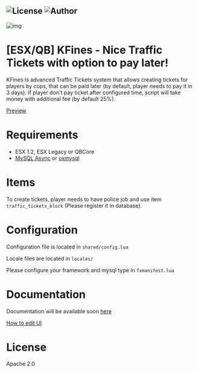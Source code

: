 ![License](https://img.shields.io/badge/License-Apache%202.0-orange)
![Author](https://img.shields.io/badge/Author-KPG--TB-green)
---

![img](https://i.imgur.com/LXGfW4c.png)

# [ESX/QB] KFines - Nice Traffic Tickets with option to pay later!

KFines is advanced Traffic Tickets system that allows creating tickets for players by cops, that can be paid later (by default, player needs to pay it in 3 days). If player don't pay ticket after configured time, script will take money with additional fee (by default 25%). 

[Preview](https://www.youtube.com/watch?v=ZU05HcPkEu8&ab_channel=KPG-TB)

# Requirements

- ESX 1.2, ESX Legacy or QBCore
- [MySQL Async](https://github.com/brouznouf/fivem-mysql-async) or [oxmysql](https://forum.cfx.re/t/standalone-oxmysql-lightweight-mysql-wrapper/4755120)

# Items

To create tickets, player needs to have police job and use item `traffic_tickets_block` (Please register it in database). 

# Configuration

Configuration file is located in `shared/config.lua`

Locale files are located in `locales/`

Please configure your framework and mysql type in `fxmanifest.lua`

# Documentation

Documentation will be available soon [here](https://docs.kpgtb.eu/)

[How to edit UI](https://github.com/KPGTB/fivem-react-template)

# License
Apache 2.0
